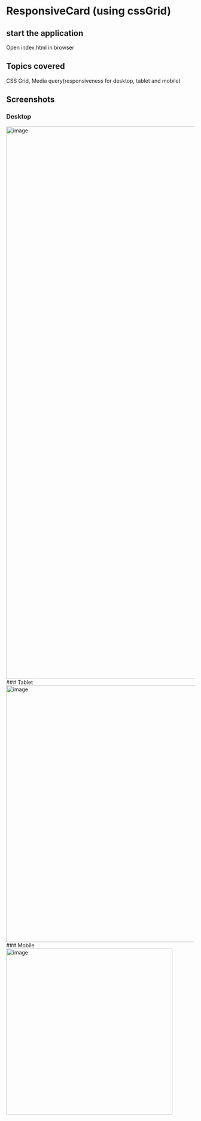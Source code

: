 # ResponsiveCard (using cssGrid)
## start the application
Open index.html in browser
## Topics covered
CSS Grid, Media query(responsiveness for desktop, tablet and mobile)
## Screenshots
### Desktop
<img width="1476" alt="image" src="https://github.com/vinithkarthik/ResponsiveCard-using-cssGrid-/assets/36078662/d628cb62-3e86-4508-a336-77b77f3353d4">
### Tablet
<img width="686" alt="image" src="https://github.com/vinithkarthik/ResponsiveCard-using-cssGrid-/assets/36078662/e6848750-6760-4cc0-a537-e4c59433c4cc">
### Mobile
<img width="444" alt="image" src="https://github.com/vinithkarthik/ResponsiveCard-using-cssGrid-/assets/36078662/8bfc5ab1-8384-48d6-b45a-c45744ac8a4e">



